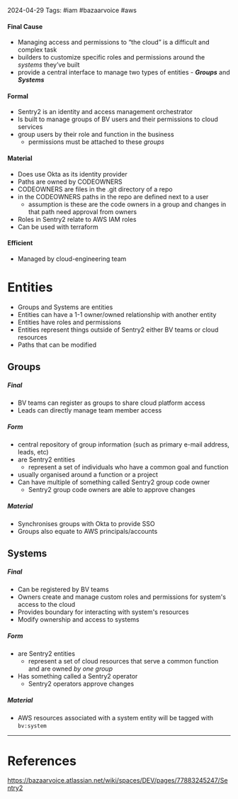 2024-04-29
Tags: #iam #bazaarvoice #aws 

#### Final Cause
- Managing access and permissions to “the cloud” is a difficult and complex task
- builders to customize specific roles and permissions around the _systems_ they’ve built
- provide a central interface to manage two types of entities - _**Groups**_ and _**Systems**_
#### Formal
- Sentry2 is an identity and access management orchestrator
- Is built to manage groups of BV users and their permissions to cloud services
- group users by their role and function in the business
	- permissions must be attached to these _groups_
#### Material
- Does use Okta as its identity provider
- Paths are owned by CODEOWNERS
- CODEOWNERS are files in the .git directory of a repo
- in the CODEOWNERS paths in the repo are defined next to a user
	- assumption is these are the code owners in a group and changes in that path need approval from owners
- Roles in Sentry2 relate to AWS IAM roles
- Can be used with terraform
#### Efficient
- Managed by cloud-engineering team

# Entities
- Groups and Systems are entities
- Entities can have a 1-1 owner/owned relationship with another entity
- Entities have roles and permissions
- Entities represent things outside of Sentry2 either BV teams or cloud resources
- Paths that can be modified

## Groups

##### Final 
- BV teams can register as groups to share cloud platform access
- Leads can directly manage team member access
##### Form
- central repository of group information (such as primary e-mail address, leads, etc)
- are Sentry2 entities
	- represent a set of individuals who have a common goal and function
- usually organised around a function or a project
- Can have multiple of something called Sentry2 group code owner
	- Sentry2 group code owners are able to approve changes

##### Material
- Synchronises groups with Okta to provide SSO
- Groups also equate to AWS principals/accounts
## Systems

##### Final
- Can be registered by BV teams
- Owners create and manage custom roles and permissions for system's access to the cloud
- Provides boundary for interacting with system's resources
- Modify ownership and access to systems
##### Form
- are Sentry2 entities
	- represent a set of cloud resources that serve a common function and are owned *by one group*
- Has something called a Sentry2 operator
	- Sentry2 operators approve changes
##### Material
- AWS resources associated with a system entity will be tagged with `bv:system`



---
# References

https://bazaarvoice.atlassian.net/wiki/spaces/DEV/pages/77883245247/Sentry2